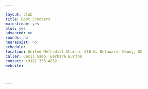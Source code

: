 ```yaml
---

layout: club
title: Boot Scooters
mainstream: yes
plus: yes
advanced: no
rounds: no
hearassist: no
schedule: 
location: United Methodist Church, 618 N. Delaware, Dewey, OK
caller: Cecil &amp; Barbara Burton
contact: (918) 333-4852
website: 



---
```


